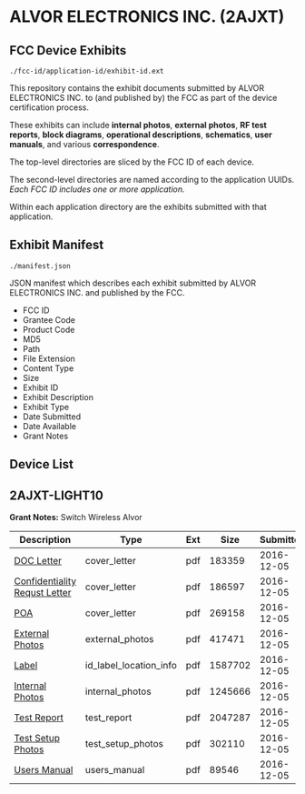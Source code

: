 # ALVOR ELECTRONICS INC. (2AJXT)
## FCC Device Exhibits

```
./fcc-id/application-id/exhibit-id.ext
```

This repository contains the exhibit documents submitted by ALVOR ELECTRONICS INC. to (and published by) the FCC as part of the device certification process.

These exhibits can include **internal photos**, **external photos**, **RF test reports**, **block diagrams**, **operational descriptions**, **schematics**, **user manuals**, and various **correspondence**.

The top-level directories are sliced by the FCC ID of each device.

The second-level directories are named according to the application UUIDs. *Each FCC ID includes one or more application.*

Within each application directory are the exhibits submitted with that application. 

## Exhibit Manifest

```
./manifest.json
```

JSON manifest which describes each exhibit submitted by ALVOR ELECTRONICS INC. and published by the FCC.

- FCC ID
- Grantee Code
- Product Code
- MD5
- Path
- File Extension
- Content Type
- Size
- Exhibit ID
- Exhibit Description
- Exhibit Type
- Date Submitted
- Date Available
- Grant Notes

## Device List
## 2AJXT-LIGHT10
**Grant Notes:** Switch Wireless Alvor

| Description | Type | Ext | Size | Submitted | Available |
| ----------- | ---- | --- | ---- | --------- | --------- |
| [DOC Letter](2AJXT-LIGHT10/da40c3838218c97c9d42ed87f4dd3627/3218041.pdf) | cover_letter | pdf | 183359 | 2016-12-05 | 2016-12-06 |
| [Confidentiality Requst Letter](2AJXT-LIGHT10/da40c3838218c97c9d42ed87f4dd3627/3218042.pdf) | cover_letter | pdf | 186597 | 2016-12-05 | 2016-12-06 |
| [POA](2AJXT-LIGHT10/da40c3838218c97c9d42ed87f4dd3627/3218044.pdf) | cover_letter | pdf | 269158 | 2016-12-05 | 2016-12-06 |
| [External Photos](2AJXT-LIGHT10/da40c3838218c97c9d42ed87f4dd3627/3218037.pdf) | external_photos | pdf | 417471 | 2016-12-05 | 2017-04-05 |
| [Label](2AJXT-LIGHT10/da40c3838218c97c9d42ed87f4dd3627/3218043.pdf) | id_label_location_info | pdf | 1587702 | 2016-12-05 | 2016-12-06 |
| [Internal Photos](2AJXT-LIGHT10/da40c3838218c97c9d42ed87f4dd3627/3218038.pdf) | internal_photos | pdf | 1245666 | 2016-12-05 | 2017-04-05 |
| [Test Report](2AJXT-LIGHT10/da40c3838218c97c9d42ed87f4dd3627/3218045.pdf) | test_report | pdf | 2047287 | 2016-12-05 | 2016-12-06 |
| [Test Setup Photos](2AJXT-LIGHT10/da40c3838218c97c9d42ed87f4dd3627/3218039.pdf) | test_setup_photos | pdf | 302110 | 2016-12-05 | 2017-04-05 |
| [Users Manual](2AJXT-LIGHT10/da40c3838218c97c9d42ed87f4dd3627/3218040.pdf) | users_manual | pdf | 89546 | 2016-12-05 | 2017-04-05 |
